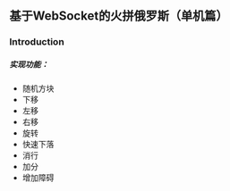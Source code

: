 ## 基于WebSocket的火拼俄罗斯（单机篇）
###

### Introduction

##### 实现功能：

* 随机方块
* 下移
* 左移
* 右移
* 旋转
* 快速下落
* 消行
* 加分
* 增加障碍